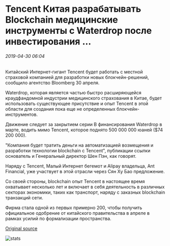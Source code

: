 # Tencent Китая разрабатывать Blockchain медицинские инструменты с Waterdrop после инвестирования ...

###### 2019-04-30 06:04

Китайский Интернет-гигант Tencent будет работать с местной страховой компанией для разработки новых блокчейн-решений, сообщило агентство Bloomberg 30 апреля.

Waterdrop, которая является частью быстро расширяющейся краудфандомной индустрии медицинского страхования в Китае, будет использовать существующее присутствие и опыт Tencent в этой области для создания пока еще не определенных блокчейн-инструментов.

Движение следует за закрытием серии B финансирования Waterdrop в марте, водить мимо Tencent, которое поднято 500 000 000 юаней ($74 200 000).

"Компания будет тратить деньги на автоматизацией возмещения и разработки технологии blockchain с Tencent", публикации ссылки основатель и Генеральный директор Шен Пэн, как говорят.

Наряду с Tencent, Малый Интернет бегемот и Alipay владельца, Ant Financial, уже участвует в этой отрасли через Сян Ху Бао предложение.

Со своей стороны, blockchain опыт Tencent в настоящее время охватывает несколько лет и включает в себя деятельность в различных секторах экономики, таких как транспорт, наряду с заказных blockchain транзакций сети.

Фирма стала одной из первых примерно 200, чтобы получить официальное одобрение от китайского правительства в апреле в рамках усилий по формализации пространства.

[Original source](https://cointelegraph.com/news/chinas-tencent-to-develop-blockchain-medical-tools-with-waterdrop-after-investment)

![stats](https://c.statcounter.com/11760860/0/a89fa40b/1/ "stats")
